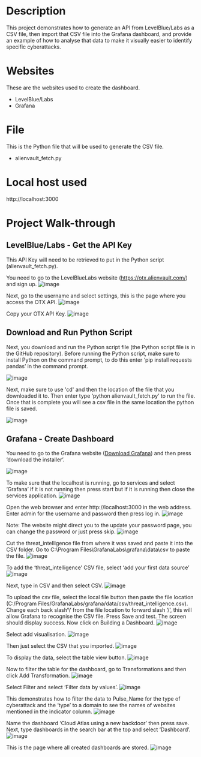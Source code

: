 # Description
This project demonstrates how to generate an API from LevelBlue/Labs as a CSV file, then import that CSV file into the Grafana dashboard, and provide an example of how to analyse that data to make it visually easier to identify specific cyberattacks.

# Websites
These are the websites used to create the dashboard.
<ul>
  <li>LevelBlue/Labs</li>
  <li>Grafana</li>
</ul>

# File
This is the Python file that will be used to generate the CSV file. 
<ul>
  <li>alienvault_fetch.py</li>
</ul>

# Local host used
http://localhost:3000

# Project Walk-through

<h2>LevelBlue/Labs - Get the API Key</b></h2>

This API Key will need to be retrieved to put in the Python script (alienvault_fetch.py). 

You need to go to the LevelBlueLabs website (https://otx.alienvault.com/) and sign up.
![image](https://github.com/user-attachments/assets/602b62b5-6fbc-45a3-95ab-d9ce0545cd8d)

Next, go to the username and select settings, this is the page where you access the OTX API.
![image](https://github.com/user-attachments/assets/616aa1e5-ba33-4289-b825-eef82652dc7d)

Copy your OTX API Key.
![image](https://github.com/user-attachments/assets/b9e4b35e-fdcd-48d1-860f-b53610dc2185)

<h2><b>Download and Run Python Script</b></h2>
Next, you download and run the Python script file (the Python script file is in the GitHub repository). Before running the Python script, make sure to install Python on the command prompt, to do this enter ‘pip install requests pandas’ in the command prompt.

![image](https://github.com/user-attachments/assets/70ecd6c0-cf24-4870-b00d-b1dcf12e1ccc)

Next, make sure to use 'cd' and then the location of the file that you downloaded it to. Then enter type ‘python alienvault_fetch.py’ to run the file. Once that is complete you will see a csv file in the same location the python file is saved.

![image](https://github.com/user-attachments/assets/59895bd9-9d69-4103-8169-f4bbbc3bbc10)

<h2><b>Grafana - Create Dashboard</b></h2>
You need to go to the Grafana website (<a href="https://grafana.com/grafana/download?platform=windows">Download Grafana</a>) and then press ‘download the installer’.

![image](https://github.com/user-attachments/assets/647868c0-92f2-4da8-b01d-7a228cd3cf11)

To make sure that the localhost is running, go to services and select ‘Grafana’ if it is not running then press start but if it is running then close the services application.
![image](https://github.com/user-attachments/assets/ebd1bd49-007b-431a-ae26-0df16d1b9ee4)

Open the web browser and enter http://localhost:3000 in the web address. Enter admin for the username and password then press log in.
![image](https://github.com/user-attachments/assets/0247c2af-e072-4b40-8505-f354c81cbcae)

Note: The website might direct you to the update your password page, you can change the password or just press skip.
![image](https://github.com/user-attachments/assets/a2373fa6-f6c0-46a1-9c86-7c112ec6485c)

Cut the threat_intelligence file from where it was saved and paste it into the CSV folder. Go to C:\Program Files\GrafanaLabs\grafana\data\csv to paste the file.
![image](https://github.com/user-attachments/assets/ef8884b7-cd50-435d-bb3f-14a936651cd8)

To add the ‘threat_intelligence’ CSV file, select ‘add your first data source’
![image](https://github.com/user-attachments/assets/9665e68d-4f3c-4808-a087-ade0b46bd46a)

Next, type in CSV and then select CSV.
![image](https://github.com/user-attachments/assets/6da35d6e-360f-4700-91c5-1bd88ce0766d)

To upload the csv file, select the local file button then paste the file location (C:/Program Files/GrafanaLabs/grafana/data/csv/threat_intelligence.csv). Change each back slash‘\’ from the file location to forward slash ‘/’, this will allow Grafana to recognise the CSV file. Press Save and test. The screen should display success. Now click on Building a Dashboard.
![image](https://github.com/user-attachments/assets/d6a16c4e-3c53-49f4-8f81-3bb0b9655763)

Select add visualisation.
![image](https://github.com/user-attachments/assets/7c3607fc-226a-403b-993a-f829af174d68)

Then just select the CSV that you imported.
![image](https://github.com/user-attachments/assets/8648aca3-9d20-489b-8f74-04dfe4c42868)

To display the data, select the table view button.
![image](https://github.com/user-attachments/assets/74072a83-c7a1-40c0-81a3-e28f89ac4a25)

Now to filter the table for the dashboard, go to Transformations and then click Add Transformation.
![image](https://github.com/user-attachments/assets/f68e0677-cf61-420a-bd97-0a89336d13a0)

Select Filter and select ‘Filter data by values’.
![image](https://github.com/user-attachments/assets/af727f7a-509f-44a9-8a88-620451236c98)

This demonstrates how to filter the data to Pulse_Name for the type of cyberattack and the ‘type’ to a domain to see the names of websites mentioned in the indicator column. 
![image](https://github.com/user-attachments/assets/ae351c63-edc7-4da0-9d1c-fd5122b7f45e)

Name the dashboard ‘Cloud Atlas using a new backdoor’ then press save. Next, type dashboards in the search bar at the top and select ‘Dashboard’.
![image](https://github.com/user-attachments/assets/c0bc580b-675e-4df8-9aed-3444c33c2816)

This is the page where all created dashboards are stored.
![image](https://github.com/user-attachments/assets/0e070702-f45b-4157-89a9-ba99531022df)




